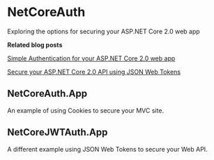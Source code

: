 # NetCoreAuth

Exploring the options for securing your ASP.NET Core 2.0 web app

**Related blog posts**

[Simple Authentication for your ASP.NET Core 2.0 web app](https://jonhilton.net/2017/10/07/a-simple-way-to-secure-your-.net-core-2.0-web-app/)

[Secure your ASP.NET Core 2.0 API using JSON Web Tokens](https://jonhilton.net/2017/10/11/secure-your-asp.net-core-2.0-api-part-1---issuing-a-jwt/)

## NetCoreAuth.App

An example of using Cookies to secure your MVC site.

## NetCoreJWTAuth.App

A different example using JSON Web Tokens to secure your Web API.